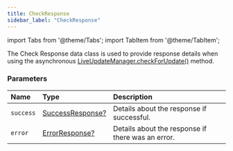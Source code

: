 ```yaml
---
title: CheckResponse
sidebar_label: "CheckResponse"
---
```


import Tabs from '@theme/Tabs';
import TabItem from '@theme/TabItem';

The Check Response data class is used to provide response details when using the asynchronous [LiveUpdateManager.checkForUpdate()](./live-update-manager#checkforupdate) method.

### Parameters

Name | Type | Description
:------ | :------ | :------
`success` | [SuccessResponse?](./success-response) | Details about the response if successful.
`error` | [ErrorResponse?](./error-response) | Details about the response if there was an error.
